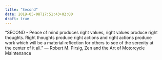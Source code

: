 ```yaml
---
title: "Second"
date: 2019-05-08T17:51:43+02:00
draft: true
---
```


“SECOND - Peace of mind produces right values, right values produce right thoughts. Right thoughts produce right actions and right actions produce work which will be a material reflection for others to see of the serenity at the center of it all.”
― Robert M. Pirsig, Zen and the Art of Motorcycle Maintenance